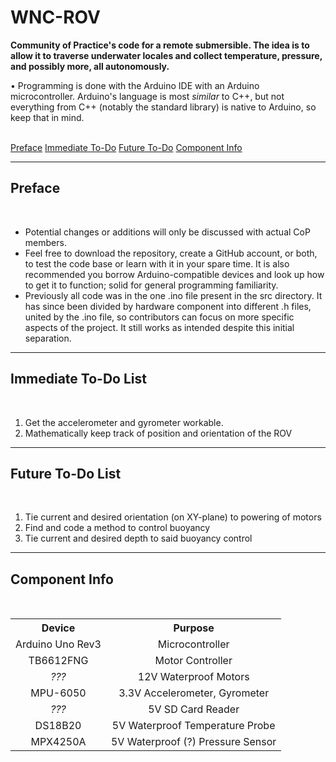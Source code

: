 # WNC-ROV
<p><b>Community of Practice's code for a remote submersible. The idea is to allow it to traverse underwater locales and collect temperature, pressure, and possibly more, all autonomously.</b></p>
<p>• Programming is done with the Arduino IDE with an Arduino microcontroller. Arduino's language is most <i>similar</i> to C++, but not everything from C++ (notably the standard library) is native to Arduino, so keep that in mind.</p><br />
<a href="#section1">Preface</a>
<a href="#section2">Immediate To-Do</a>
<a href="#section3">Future To-Do</a>
<a href="#section4">Component Info</a>
<hr />
<h2 id="section1">Preface</h2><br />
<ul>
	<li>Potential changes or additions will only be discussed with actual CoP members.</li>
	<li>Feel free to download the repository, create a GitHub account, or both, to test the code base or learn with it in your spare time. It is also recommended you borrow Arduino-compatible devices and look up how to get it to function; solid for general programming familiarity.</li>
	<li>Previously all code was in the one .ino file present in the src directory. It has since been divided by hardware component into different .h files, united by the .ino file, so contributors can focus on more specific aspects of the project. It still works as intended despite this initial separation.</li>
</ul>
<hr />
<h2 id="section2">Immediate To-Do List</h2><br />
<ol>
	<li>Get the accelerometer and gyrometer workable.</li>
	<li>Mathematically keep track of position and orientation of the ROV</li>
</ol>
<hr />
<h2 id="section3">Future To-Do List</h2><br />
<ol>
	<li>Tie current and desired orientation (on XY-plane) to powering of motors</li>
	<li>Find and code a method to control buoyancy</li>
	<li>Tie current and desired depth to said buoyancy control</li>
</ol>
<hr />
<h2 id="section4">Component Info</h2><br />
<table style="width:100%; text-align:center">
	<tr>
		<th>Device</th>
		<th>Purpose</th>
	</tr>
	<tr>
		<td>Arduino Uno Rev3</td>
		<td>Microcontroller</td>
	</tr>
	<tr>
		<td>TB6612FNG</td>
		<td>Motor Controller</td>
	</tr>
	<tr>
		<td><i>???</i></td>
		<td>12V Waterproof Motors</td>
	</tr>
	<tr>
		<td>MPU-6050</td>
		<td>3.3V Accelerometer, Gyrometer</td>
	</tr>
	<tr>
		<td><i>???</i></td>
		<td>5V SD Card Reader</td>
	</tr>
	<tr>
		<td>DS18B20</td>
		<td>5V Waterproof Temperature Probe</td>
	</tr>
	<tr>
		<td>MPX4250A</td>
		<td>5V Waterproof (?) Pressure Sensor</td>
	</tr>
</table>